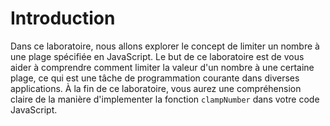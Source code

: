 # Introduction

Dans ce laboratoire, nous allons explorer le concept de limiter un nombre à une plage spécifiée en JavaScript. Le but de ce laboratoire est de vous aider à comprendre comment limiter la valeur d'un nombre à une certaine plage, ce qui est une tâche de programmation courante dans diverses applications. À la fin de ce laboratoire, vous aurez une compréhension claire de la manière d'implementer la fonction `clampNumber` dans votre code JavaScript.
